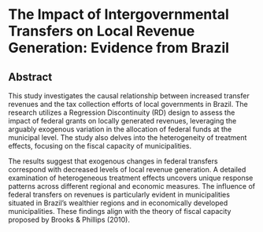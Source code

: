 # The Impact of Intergovernmental Transfers on Local Revenue Generation: Evidence from Brazil

## Abstract 
This study investigates the causal relationship between increased transfer revenues and the tax collection efforts of local governments in Brazil. The research utilizes a Regression Discontinuity (RD) design to assess the impact of federal grants on locally generated revenues, leveraging the arguably exogenous variation in the allocation of federal funds at the municipal level. The study also delves into the heterogeneity of treatment effects, focusing on the fiscal capacity of municipalities.

The results suggest that exogenous changes in federal transfers correspond with decreased levels of local revenue generation. A detailed examination of heterogeneous treatment effects uncovers unique response patterns across different regional and economic measures. The influence of federal transfers on revenues is particularly evident in municipalities situated in Brazil’s wealthier regions and in economically developed municipalities. These findings align with the theory of fiscal capacity proposed by Brooks & Phillips (2010).
